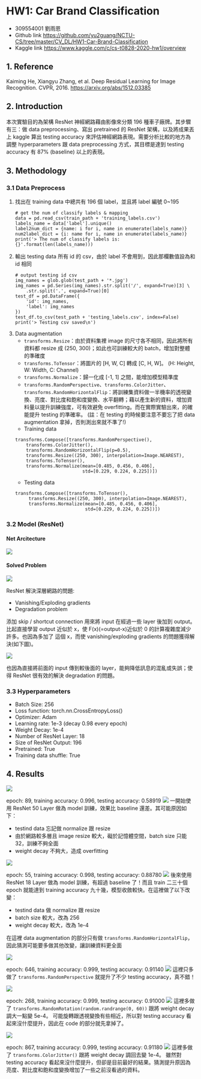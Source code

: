 # HW1: Car Brand Classification

- 309554001 劉雨恩
- Github link
https://github.com/yu2guang/NCTU-CS/tree/master/CV_DL/HW1-Car-Brand-Classification
- Kaggle link
https://www.kaggle.com/c/cs-t0828-2020-hw1/overview

## 1. Reference

Kaiming He, Xiangyu Zhang, et al. Deep Residual Learning for Image Recognition. CVPR, 2016.
https://arxiv.org/abs/1512.03385

## 2. Introduction

本次實驗目的為架構 ResNet 神經網路藉由影像來分類 196 種車子廠牌。其步驟有三：做 data preprocessing、寫出 pretrained 的 ResNet 架構，以及將成果丟上 kaggle 算出 testing accuracy 來評估神經網路表現。需要分析比較的地方為調整 hyperparameters 跟 data preprocessing 方式，其目標是達到 testing accuracy 有 87% (baseline) 以上的表現。

## 3. Methodology

### 3.1 Data Preprocess

1. 找出在 training data 中總共有 196 個 label，並且將 label 編號 0~195
    ```python=
    # get the num of classify labels & mapping
    data = pd.read_csv(train_path + 'training_labels.csv')
    labels_name = data['label'].unique()
    label2num_dict = {name: i for i, name in enumerate(labels_name)}
    num2label_dict = {i: name for i, name in enumerate(labels_name)}
    print('> The num of classify labels is: {}'.format(len(labels_name)))
    ```
2. 輸出 testing data 所有 id 的 csv，由於 label 不會用到，因此那欄數值設為和 id 相同
    ```python=
    # output testing id csv
    img_names = glob.glob(test_path + '*.jpg')
    img_names = pd.Series(img_names).str.split('/', expand=True)[3] \
        .str.split('.', expand=True)[0]
    test_df = pd.DataFrame({
        'id': img_names,
        'label': img_names
    })
    test_df.to_csv(test_path + 'testing_labels.csv', index=False)
    print('> Testing csv saved\n')
    ```
3. Data augmentation
    - `transforms.Resize`：由於資料集裡 image 的尺寸各不相同，因此將所有資料都 resize 成 (250, 300)；如此也可訓練較大的 batch，增加對整體的準確度
    - `transforms.ToTensor`：將圖片的 [H, W, C] 轉成 [C, H, W]。 (H: Height, W: Width, C: Channel)
    - `transforms.Normalize`：歸一化成 [-1, 1] 之間，能增加模型精準度
    - `transforms.RandomPerspective`、`transforms.ColorJitter`、`transforms.RandomHorizontalFlip`：將訓練集資料做一半機率的透視變換、亮度、對比度和飽和度變換、水平翻轉；藉以產生新的資料，增加資料量以提升訓練強度，可有效避免 overfitting。而在實際實驗出來，的確能提升 testing 的準確率。 (註：在 testing 的時候要注意不要忘了把 data augmentation 拿掉，否則測出來就不準了!)
    - Training data
    ```python=
    transforms.Compose([transforms.RandomPerspective(),
        transforms.ColorJitter(),
        transforms.RandomHorizontalFlip(p=0.5),
        transforms.Resize((250, 300), interpolation=Image.NEAREST),
        transforms.ToTensor(),
        transforms.Normalize(mean=[0.485, 0.456, 0.406],
                             std=[0.229, 0.224, 0.225])])
    ```
    - Testing data
    ```python=
    transforms.Compose([transforms.ToTensor(),
         transforms.Resize((250, 300), interpolation=Image.NEAREST),        
         transforms.Normalize(mean=[0.485, 0.456, 0.406],
                              std=[0.229, 0.224, 0.225])])
    ```

### 3.2 Model (ResNet)

#### Net Arcitecture

![](https://i.imgur.com/2DEYuNo.png)

#### Solved Problem

![](https://i.imgur.com/8nhvukT.png)

ResNet 解決深層網路的問題: 

- Vanishing/Exploding gradients
- Degradation problem

添加 skip / shortcut connection 用來將 input 在經過一些 layer 後加到 output。比起直接學習 output 近似於 x，使 F(x)(=output-x)近似於 0 的計算複雜度減少許多。也因為多加了 這個 x，而使 vanishing/exploding gradients 的問題獲得解決(如下圖)。

![](https://i.imgur.com/2MW8LkH.png)

也因為直接將前面的 input 傳到較後面的 layer，能夠降低訊息的混亂或失誤；使得 ResNet 很有效的解決 degradation 的問題。

### 3.3 Hyperparameters

- Batch Size: 256
- Loss function: torch.nn.CrossEntropyLoss()
- Optimizer: Adam
- Learning rate: 1e-3 (decay 0.98 every epoch)
- Weight Decay: 1e-4
- Number of ResNet Layer: 18
- Size of ResNet Output: 196
- Pretrained: True
- Training data shuffle: True

## 4. Results

![](https://i.imgur.com/MjgnAd7.png)

epoch: 89, training accuracy: 0.996, testing accuracy: 0.58919
![](https://i.imgur.com/trI31jr.jpg)
一開始使用 ResNet 50 Layer 做為 model 訓練，效果比 baseline 還差。其可能原因如下：
- testind data 忘記做 normalize 跟 resize
- 由於網路較多層且 image resize 較大，礙於記憶體空間，batch size 只能 32，訓練不夠全面
- weight decay 不夠大，造成 overfitting

![](https://i.imgur.com/N9uBZqM.png)

epoch: 55, training accuracy: 0.998, testing accuracy: 0.88780
![](https://i.imgur.com/kusXzbk.jpg)
後來使用 ResNet 18 Layer 做為 model 訓練，有超過 baseline 了！而且 train 二三十個 epoch 就能達到 training accuracy 九十幾，模型收斂較快。在這裡做了以下改變：
- testind data 做 normalize 跟 resize
- batch size 較大，改為 256
- weight decay 較大，改為 1e-4

在這裡 data augmentation 的部分只有做 `transforms.RandomHorizontalFlip`，因此猜測可能要多做其他改變，讓訓練資料更全面

![](https://i.imgur.com/ywqIABy.png)

epoch: 646, training accuracy: 0.999, testing accuracy: 0.91140
![](https://i.imgur.com/mCvCb7v.jpg)
這裡只多做了 `transforms.RandomPerspective` 就提升了不少 testing accuracy，真不錯！

![](https://i.imgur.com/oTJpQ7T.png)

epoch: 268, training accuracy: 0.999, testing accuracy: 0.91000
![](https://i.imgur.com/zvIxhwQ.jpg)
這裡多做了 `transforms.RandomRotation(random.randrange(0, 60))` 跟將 weight decay 調大一點變 5e-4。
可能旋轉跟透視變換有些相近，所以對 testing accuracy 看起來沒什麼提升，因此在 code 的部分就先拿掉了。

![](https://i.imgur.com/q0Lx9IJ.png)

epoch: 867, training accuracy: 0.999, testing accuracy: 0.91180
![](https://i.imgur.com/tPXsKAA.jpg)
這裡多做了 `transforms.ColorJitter()` 跟將 weight decay 調回去變 1e-4。
雖然對 testing accuracy 看起來沒什麼提升，但卻是目前最好的結果。猜測提升原因為亮度、對比度和飽和度變換增加了一些之前沒看過的資料。


